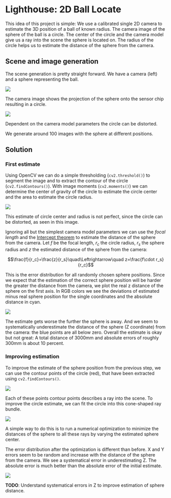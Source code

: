 # Lighthouse: 2D Ball Locate

This idea of this project is simple: We use a calibrated single 2D camera to estimate the 3D position of a ball of known radius. The camera image of the sphere of the ball is a circle. The center of the circle and the camera model give us a ray into the scene the sphere is located on. The radius of the circle helps us to estimate the distance of the sphere from the camera.

## Scene and image generation

The scene generation is pretty straight forward. We have a camera (left) and a sphere representing the ball.

![](images/scene.png)

The camera image shows the projection of the sphere onto the sensor chip resulting in a circle.

![](images/ball1.png)

Dependent on the camera model parameters the circle can be distorted.

We generate around 100 images with the sphere at different positions.

## Solution

### First estimate

Using OpenCV we can do a simple thresholding (`cv2.threshold()`) to segment the image and to extract the contour of the circle (`cv2.findContours()`). With image moments (`cv2.moments()`) we can determine the center of gravity of the circle to estimate the circle center and the area to estimate the circle radius.

![](images/ball2.png)

This estimate of circle center and radius is not perfect, since the circle can be distorted, as seen in this image.

Ignoring all but the simplest camera model parameters we can use the *focal length* and the [Intercept theorem](https://en.wikipedia.org/wiki/Intercept_theorem) to estimate the distance of the sphere from the camera. Let $f$ be the focal length, $r_c$ the circle radius, $r_s$ the sphere radius and $z$ the estimated distance of the sphere from the camera:

```math
\frac{f}{r_c}=\frac{z}{r_s}\quad\Leftrightarrow\quad z=\frac{f\cdot r_s}{r_c}
```

This is the error distribution for all randomly chosen sphere positions. Since we expect that the estimation of the correct sphere position will be harder the greater the distance from the camera, we plot the real z distance of the sphere on the first axis. In RGB colors we see the deviations of estimated minus real sphere position for the single coordinates and the absolute distance in cyan.

![](images/error1.png)

The estimate gets worse the further the sphere is away. And we seem to systematically underestimate the distance of the sphere (Z coordinate) from the camera: the blue points are all below zero. Overall the estimate is okay but not great: A total distance of 3000mm and absolute errors of roughly 300mm is about 10 percent.

### Improving estimation

To improve the estimate of the sphere position from the previous step, we can use the contour points of the circle (red), that have been extracted using `cv2.findContours()`.

![](images/ball3.png)

Each of these points contour points describes a ray into the scene. To improve the circle estimate, we can fit the circle into this cone-shaped ray bundle.

![](images/rays.png)

A simple way to do this is to run a numerical optimization to minimize the distances of the sphere to all these rays by varying the estimated sphere center.

The error distribution after the optimization is different than before. X and Y errors seem to be random and increase with the distance of the sphere from the camera. We see a systematical error in underestimating Z. The absolute error is much better than the absolute error of the initial estimate.

![](images/error2.png)

**TODO**: Understand systematical errors in Z to improve estimation of sphere distance.
